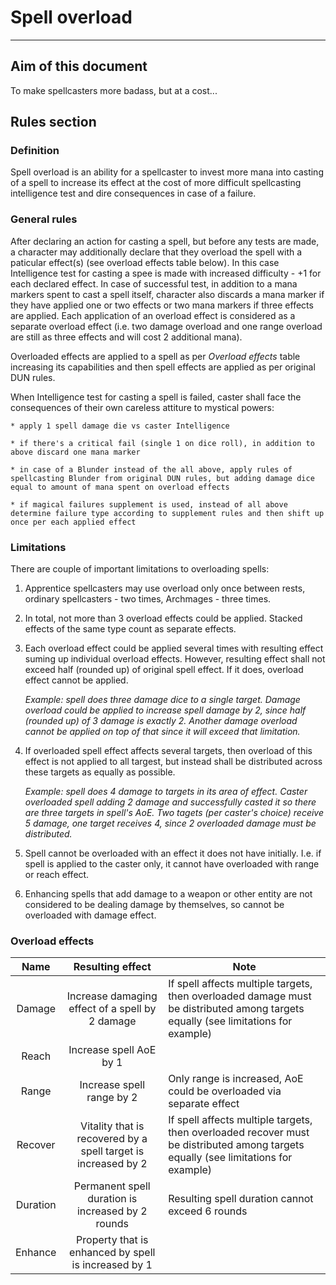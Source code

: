 # Spell overload
---

## Aim of this document

To make spellcasters more badass, but at a cost...

## Rules section

### Definition

Spell overload is an ability for a spellcaster to invest more mana into casting of a spell to increase its effect at the cost of more difficult spellcasting intelligence test and dire consequences in case of a failure.

### General rules

After declaring an action for casting a spell, but before any tests are made, a character may additionally declare that they overload the spell with a paticular effect(s) (see overload effects table below). In this case Intelligence test for casting a spee is made with increased difficulty - +1 for each declared effect. In case of successful test, in addition to a mana markers spent to cast a spell itself, character also discards a mana marker if they have applied one or two effects or two mana markers if three effects are applied. Each application of an overload effect is considered as a separate overload effect (i.e. two damage overload and one range overload are still as three effects and will cost 2 additional mana). 

Overloaded effects are applied to a spell as per *Overload effects* table increasing its capabilities and then spell effects are applied as per original DUN rules.

When Intelligence test for casting a spell is failed, caster shall face the consequences of their own careless attiture to mystical powers:

	* apply 1 spell damage die vs caster Intelligence

	* if there's a critical fail (single 1 on dice roll), in addition to above discard one mana marker

	* in case of a Blunder instead of the all above, apply rules of spellcasting Blunder from original DUN rules, but adding damage dice equal to amount of mana spent on overload effects

	* if magical failures supplement is used, instead of all above determine failure type according to supplement rules and then shift up once per each applied effect

### Limitations

There are couple of important limitations to overloading spells:

1. Apprentice spellcasters may use overload only once between rests, ordinary spellcasters - two times, Archmages - three times.

2. In total, not more than 3 overload effects could be applied. Stacked effects of the same type count as separate effects.

3. Each overload effect could be applied several times with resulting effect suming up individual overload effects. However, resulting effect shall not exceed half (rounded up) of original spell effect. If it does, overload effect cannot be applied.

	*Example: spell does three damage dice to a single target. Damage overload could be applied to increase spell damage by 2, since half (rounded up) of 3 damage is exactly 2. Another damage overload cannot be applied on top of that since it will exceed that limitation.*

4. If overloaded spell effect affects several targets, then overload of this effect is not applied to all targest, but instead shall be distributed across these targets as equally as possible.

	*Example: spell does 4 damage to targets in its area of effect. Caster overloaded spell adding 2 damage and successfully casted it so there are three targets in spell's AoE. Two tagets (per caster's choice) receive 5 damage, one target receives 4, since 2 overloaded damage must be distributed.*

5. Spell cannot be overloaded with an effect it does not have initially. I.e. if spell is applied to the caster only, it cannot have overloaded with range or reach effect.

6. Enhancing spells that add damage to a weapon or other entity are not considered to be dealing damage by themselves, so cannot be overloaded with damage effect.


### Overload effects

|   Name   |                        Resulting effect                        | Note                                                                                                                               |
|:--------:|:--------------------------------------------------------------:|------------------------------------------------------------------------------------------------------------------------------------|
|  Damage  |         Increase damaging effect of a spell by 2 damage        | If spell affects multiple targets, then overloaded damage must be distributed among targets equally  (see limitations for example) |
|   Reach  |                     Increase spell AoE by 1                    |                                                                                                                                    |
|   Range  |                    Increase spell range by 2                   | Only range is increased, AoE could be overloaded via separate effect                                                               |
|  Recover | Vitality that is recovered by a spell target is increased by 2 | If spell affects multiple targets, then overloaded recover must be distributed among targets equally  (see limitations for example) |
| Duration |        Permanent spell duration is increased by 2 rounds       | Resulting spell duration cannot exceed 6 rounds                                                                                    |
| Enhance  | Property that is enhanced by spell is increased by 1           |                                                                                                                                    |
